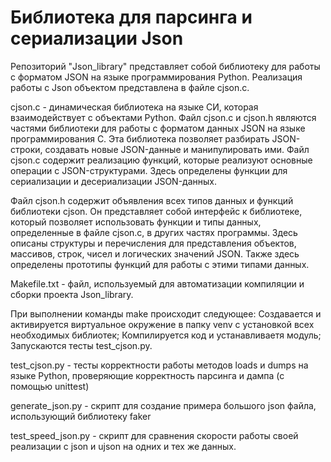 # Библиотека для парсинга и сериализации Json
Репозиторий "Json_library" представляет собой библиотеку для работы с форматом JSON на языке программирования Python.
Реализация работы с Json объектом представлена в файле cjson.c. 

cjson.c - динамическая библиотека на языке СИ, которая взаимодействует с объектами Python.
Файл cjson.c и cjson.h являются частями библиотеки для работы с форматом данных JSON на языке программирования C. 
Эта библиотека позволяет разбирать JSON-строки, создавать новые JSON-данные и манипулировать ими.
Файл cjson.c содержит реализацию функций, которые реализуют основные операции с JSON-структурами. 
Здесь определены функции для сериализации и десериализации JSON-данных.

Файл cjson.h содержит объявления всех типов данных и функций библиотеки cjson. 
Он представляет собой интерфейс к библиотеке, который позволяет использовать функции и типы данных, определенные в файле cjson.c, в других частях программы. 
Здесь описаны структуры и перечисления для представления объектов, массивов, строк, чисел и логических значений JSON. 
Также здесь определены прототипы функций для работы с этими типами данных.

Makefile.txt - файл, используемый для автоматизации компиляции и сборки проекта Json_library.

При выполнении команды make происходит следующее:
Создавается и активируется виртуальное окружение в папку venv с установкой всех необходимых библиотек;
Компилируется код и устанавливаетя модуль;
Запускаются тесты test_cjson.py.

test_cjson.py - тесты корректности работы методов loads и dumps на языке Python, проверяющие корректность парсинга и дампа (с помощью unittest)

generate_json.py - скрипт для создание примера большого json файла, использующий библиотеку faker

test_speed_json.py - скрипт для сравнения скорости работы своей реализации с json и ujson на одних и тех же данных.